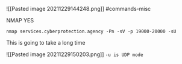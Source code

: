 ![[Pasted image 20211229144248.png]]
#commands-misc 


NMAP
YES

`nmap services.cyberprotection.agency -Pn -sV -p 19000-20000 -sU`

This is going to take a long time




![[Pasted image 20211229150203.png]]
`-u is UDP mode`